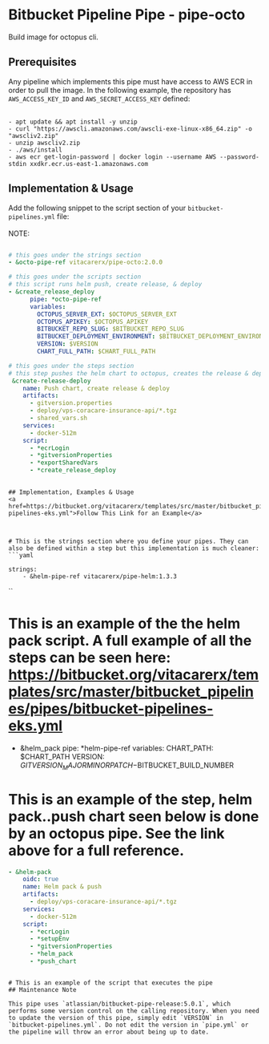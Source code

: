 # Bitbucket Pipeline Pipe - pipe-octo

Build image for octopus cli.

## Prerequisites

Any pipeline which implements this pipe must have access to AWS ECR in order to pull the image. In the following example, the repository has `AWS_ACCESS_KEY_ID` and `AWS_SECRET_ACCESS_KEY` defined:<br><br>

```
- apt update && apt install -y unzip
- curl "https://awscli.amazonaws.com/awscli-exe-linux-x86_64.zip" -o "awscliv2.zip" 
- unzip awscliv2.zip
- ./aws/install
- aws ecr get-login-password | docker login --username AWS --password-stdin xxdkr.ecr.us-east-1.amazonaws.com
```

## Implementation & Usage

Add the following snippet to the script section of your `bitbucket-pipelines.yml` file:<br><br>
NOTE:
```yaml

# this goes under the strings section
- &octo-pipe-ref vitacarerx/pipe-octo:2.0.0 

# this goes under the scripts section
# this script runs helm push, create release, & deploy
- &create_release_deploy 
      pipe: *octo-pipe-ref
      variables:
        OCTOPUS_SERVER_EXT: $OCTOPUS_SERVER_EXT
        OCTOPUS_APIKEY: $OCTOPUS_APIKEY
        BITBUCKET_REPO_SLUG: $BITBUCKET_REPO_SLUG
        BITBUCKET_DEPLOYMENT_ENVIRONMENT: $BITBUCKET_DEPLOYMENT_ENVIRONMENT
        VERSION: $VERSION
        CHART_FULL_PATH: $CHART_FULL_PATH

# this goes under the steps section
# this step pushes the helm chart to octopus, creates the release & deploys it
 &create-release-deploy
    name: Push chart, create release & deploy
    artifacts:
      - gitversion.properties
      - deploy/vps-coracare-insurance-api/*.tgz
      - shared_vars.sh
    services:
      - docker-512m
    script:
      - *ecrLogin
      - *gitversionProperties
      - *exportSharedVars
      - *create_release_deploy
 

```

```
## Implementation, Examples & Usage
<a href=https://bitbucket.org/vitacarerx/templates/src/master/bitbucket_pipelines/pipes/bitbucket-pipelines-eks.yml">Follow This Link for an Example</a> 



# This is the strings section where you define your pipes. They can also be defined within a step but this implementation is much cleaner:
```yaml 

strings:
    - &helm-pipe-ref vitacarerx/pipe-helm:1.3.3
```

``

# This is an example of the the helm pack script. A full example of all the steps can be seen here: https://bitbucket.org/vitacarerx/templates/src/master/bitbucket_pipelines/pipes/bitbucket-pipelines-eks.yml

- &helm_pack
      pipe: *helm-pipe-ref
      variables:
        CHART_PATH: $CHART_PATH
        VERSION: $GITVERSION_MAJORMINORPATCH-$BITBUCKET_BUILD_NUMBER

# This is an example of the step, helm pack..push chart seen below is done by an octopus pipe. See the link above for a full reference.
```yaml 
- &helm-pack
    oidc: true
    name: Helm pack & push
    artifacts:
      - deploy/vps-coracare-insurance-api/*.tgz
    services:
      - docker-512m
    script:
      - *ecrLogin
      - *setupEnv
      - *gitversionProperties
      - *helm_pack
      - *push_chart

```

```

# This is an example of the script that executes the pipe
## Maintenance Note

This pipe uses `atlassian/bitbucket-pipe-release:5.0.1`, which performs some version control on the calling repository. When you need to update the version of this pipe, simply edit `VERSION` in `bitbucket-pipelines.yml`. Do not edit the version in `pipe.yml` or the pipeline will throw an error about being up to date.